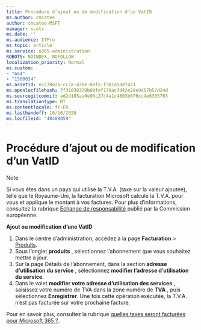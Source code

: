 ```yaml
---
title: Procédure d’ajout ou de modification d’un VatID
ms.author: cmcatee
author: cmcatee-MSFT
manager: scotv
ms.date: ''
ms.audience: ITPro
ms.topic: article
ms.service: o365-administration
ROBOTS: NOINDEX, NOFOLLOW
localization_priority: Normal
ms.custom:
- "664"
- "1500034"
ms.assetid: ec278e2b-cc7a-43be-8af5-f381a50d7471
ms.openlocfilehash: 7f31038370b09fef179ac7d42e28e9d57b57d24d
ms.sourcegitcommit: ad2d185aa9e08c27c4a1c4803b679cc4e6305703
ms.translationtype: MT
ms.contentlocale: fr-FR
ms.lasthandoff: 10/16/2020
ms.locfileid: "48489059"
---
```

# <a name="how-to-add-or-edit-a-vatid"></a>Procédure d’ajout ou de modification d’un VatID

> [!NOTE]
> Si vous êtes dans un pays qui utilise la T.V.A. (taxe sur la valeur ajoutée), telle que le Royaume-Uni, la facturation Microsoft calcule la T.V.A. pour vous et applique le montant à vos factures. Pour plus d’informations, consultez la rubrique [Echange de responsabilité](https://go.microsoft.com/fwlink/p/?LinkID=841741) publié par la Commission européenne.

**Ajout ou modification d’une VatID**

1. Dans le centre d’administration, accédez à la page **Facturation** \> [Produits](https://go.microsoft.com/fwlink/p/?linkid=842054).
2. Sous l’onglet **produits** , sélectionnez l’abonnement que vous souhaitez mettre à jour.
3. Sur la page Détails de l’abonnement, dans la section **adresse d’utilisation du service** , sélectionnez **modifier l’adresse d’utilisation du service**.
4. Dans le volet **modifier votre adresse d’utilisation des services** , saisissez votre numéro de TVA dans la zone numéro de **TVA** , puis sélectionnez **Enregistrer**. Une fois cette opération exécutée, la T.V.A. n’est pas facturée sur votre prochaine facture.

Pour en savoir plus, consultez la rubrique [quelles taxes seront facturées pour Microsoft 365 ?](https://docs.microsoft.com/microsoft-365/commerce/billing-and-payments/tax-information#what-tax-will-i-be-charged).